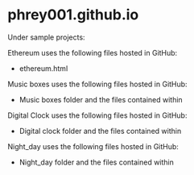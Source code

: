 # phrey001.github.io

Under sample projects:

Ethereum uses the following files hosted in GitHub:
- ethereum.html

Music boxes uses the following files hosted in GitHub:
- Music boxes folder and the files contained within

Digital Clock uses the following files hosted in GitHub:
- Digital clock folder and the files contained within

Night_day uses the following files hosted in GitHub:
- Night_day folder and the files contained within
